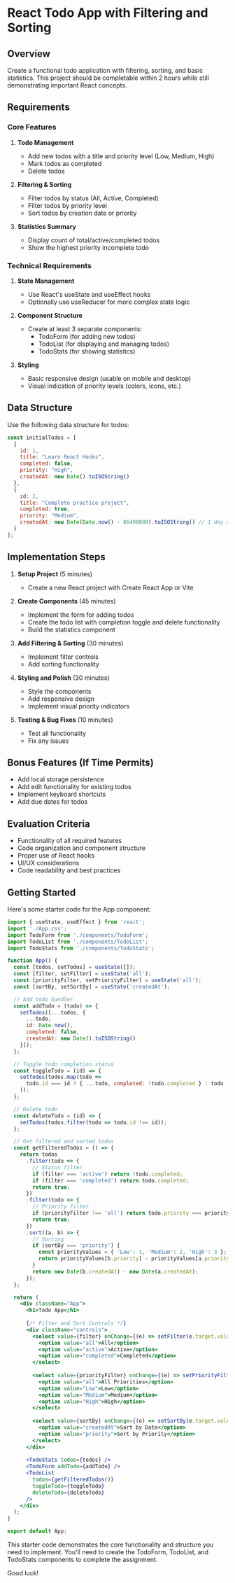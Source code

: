 # React Todo App with Filtering and Sorting

## Overview
Create a functional todo application with filtering, sorting, and basic statistics. This project should be completable within 2 hours while still demonstrating important React concepts.

## Requirements

### Core Features
1. **Todo Management**
   - Add new todos with a title and priority level (Low, Medium, High)
   - Mark todos as completed
   - Delete todos

2. **Filtering & Sorting**
   - Filter todos by status (All, Active, Completed)
   - Filter todos by priority level
   - Sort todos by creation date or priority

3. **Statistics Summary**
   - Display count of total/active/completed todos
   - Show the highest priority incomplete todo

### Technical Requirements
1. **State Management**
   - Use React's useState and useEffect hooks
   - Optionally use useReducer for more complex state logic

2. **Component Structure**
   - Create at least 3 separate components:
     - TodoForm (for adding new todos)
     - TodoList (for displaying and managing todos)
     - TodoStats (for showing statistics)

3. **Styling**
   - Basic responsive design (usable on mobile and desktop)
   - Visual indication of priority levels (colors, icons, etc.)

## Data Structure

Use the following data structure for todos:

```javascript
const initialTodos = [
  {
    id: 1,
    title: "Learn React Hooks",
    completed: false,
    priority: "High",
    createdAt: new Date().toISOString()
  },
  {
    id: 2,
    title: "Complete practice project",
    completed: true,
    priority: "Medium",
    createdAt: new Date(Date.now() - 86400000).toISOString() // 1 day ago
  }
];
```

## Implementation Steps

1. **Setup Project** (5 minutes)
   - Create a new React project with Create React App or Vite

2. **Create Components** (45 minutes)
   - Implement the form for adding todos
   - Create the todo list with completion toggle and delete functionality
   - Build the statistics component

3. **Add Filtering & Sorting** (30 minutes)
   - Implement filter controls
   - Add sorting functionality

4. **Styling and Polish** (30 minutes)
   - Style the components
   - Add responsive design
   - Implement visual priority indicators

5. **Testing & Bug Fixes** (10 minutes)
   - Test all functionality
   - Fix any issues

## Bonus Features (If Time Permits)
- Add local storage persistence
- Add edit functionality for existing todos
- Implement keyboard shortcuts
- Add due dates for todos

## Evaluation Criteria
- Functionality of all required features
- Code organization and component structure
- Proper use of React hooks
- UI/UX considerations
- Code readability and best practices

## Getting Started

Here's some starter code for the App component:

```jsx
import { useState, useEffect } from 'react';
import './App.css';
import TodoForm from './components/TodoForm';
import TodoList from './components/TodoList';
import TodoStats from './components/TodoStats';

function App() {
  const [todos, setTodos] = useState([]);
  const [filter, setFilter] = useState('all');
  const [priorityFilter, setPriorityFilter] = useState('all');
  const [sortBy, setSortBy] = useState('createdAt');

  // Add todo handler
  const addTodo = (todo) => {
    setTodos([...todos, {
      ...todo,
      id: Date.now(),
      completed: false,
      createdAt: new Date().toISOString()
    }]);
  };

  // Toggle todo completion status
  const toggleTodo = (id) => {
    setTodos(todos.map(todo => 
      todo.id === id ? { ...todo, completed: !todo.completed } : todo
    ));
  };

  // Delete todo
  const deleteTodo = (id) => {
    setTodos(todos.filter(todo => todo.id !== id));
  };

  // Get filtered and sorted todos
  const getFilteredTodos = () => {
    return todos
      .filter(todo => {
        // Status filter
        if (filter === 'active') return !todo.completed;
        if (filter === 'completed') return todo.completed;
        return true;
      })
      .filter(todo => {
        // Priority filter
        if (priorityFilter !== 'all') return todo.priority === priorityFilter;
        return true;
      })
      .sort((a, b) => {
        // Sorting
        if (sortBy === 'priority') {
          const priorityValues = { 'Low': 1, 'Medium': 2, 'High': 3 };
          return priorityValues[b.priority] - priorityValues[a.priority];
        }
        return new Date(b.createdAt) - new Date(a.createdAt);
      });
  };

  return (
    <div className="App">
      <h1>Todo App</h1>
      
      {/* Filter and Sort Controls */}
      <div className="controls">
        <select value={filter} onChange={(e) => setFilter(e.target.value)}>
          <option value="all">All</option>
          <option value="active">Active</option>
          <option value="completed">Completed</option>
        </select>
        
        <select value={priorityFilter} onChange={(e) => setPriorityFilter(e.target.value)}>
          <option value="all">All Priorities</option>
          <option value="Low">Low</option>
          <option value="Medium">Medium</option>
          <option value="High">High</option>
        </select>
        
        <select value={sortBy} onChange={(e) => setSortBy(e.target.value)}>
          <option value="createdAt">Sort by Date</option>
          <option value="priority">Sort by Priority</option>
        </select>
      </div>
      
      <TodoStats todos={todos} />
      <TodoForm addTodo={addTodo} />
      <TodoList 
        todos={getFilteredTodos()} 
        toggleTodo={toggleTodo} 
        deleteTodo={deleteTodo} 
      />
    </div>
  );
}

export default App;
```

This starter code demonstrates the core functionality and structure you need to implement. You'll need to create the TodoForm, TodoList, and TodoStats components to complete the assignment.

Good luck!